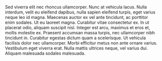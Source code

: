 Sed viverra elit nec rhoncus ullamcorper. Nunc at vehicula lacus. Nulla interdum, velit eu eleifend dapibus, nulla sapien eleifend turpis, eget varius neque leo id magna. Maecenas auctor ex vel ante tincidunt, ac porttitor enim sodales. Ut eu laoreet magna. Curabitur vitae consectetur ex. In ut placerat odio, aliquam suscipit nisl. Integer est arcu, maximus et eros et, mollis molestie ex. Praesent accumsan massa turpis, nec ullamcorper nibh tincidunt in. Curabitur egestas dictum quam a scelerisque. Ut vehicula facilisis dolor nec ullamcorper. Morbi efficitur metus non ante ornare varius. Vestibulum eget viverra erat. Nulla mattis ultrices neque, vel varius dui. Aliquam malesuada sodales malesuada.